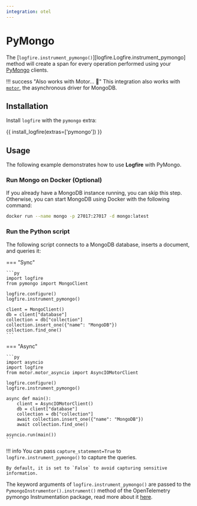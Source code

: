 ```yaml
---
integration: otel
---
```


# PyMongo

The [`logfire.instrument_pymongo()`][logfire.Logfire.instrument_pymongo] method will create a span for every operation performed using your [PyMongo][pymongo] clients.

!!! success "Also works with Motor... 🚗"
    This integration also works with [`motor`](https://motor.readthedocs.io/en/stable/), the asynchronous driver for MongoDB.

## Installation

Install `logfire` with the `pymongo` extra:

{{ install_logfire(extras=['pymongo']) }}

## Usage

The following example demonstrates how to use **Logfire** with PyMongo.

### Run Mongo on Docker (Optional)

If you already have a MongoDB instance running, you can skip this step.
Otherwise, you can start MongoDB using Docker with the following command:

```bash
docker run --name mongo -p 27017:27017 -d mongo:latest
```

### Run the Python script

The following script connects to a MongoDB database, inserts a document, and queries it:

=== "Sync"

    ```py
    import logfire
    from pymongo import MongoClient

    logfire.configure()
    logfire.instrument_pymongo()

    client = MongoClient()
    db = client["database"]
    collection = db["collection"]
    collection.insert_one({"name": "MongoDB"})
    collection.find_one()
    ```

=== "Async"

    ```py
    import asyncio
    import logfire
    from motor.motor_asyncio import AsyncIOMotorClient

    logfire.configure()
    logfire.instrument_pymongo()

    async def main():
        client = AsyncIOMotorClient()
        db = client["database"]
        collection = db["collection"]
        await collection.insert_one({"name": "MongoDB"})
        await collection.find_one()

    asyncio.run(main())
    ```

!!! info
    You can pass `capture_statement=True` to `logfire.instrument_pymongo()` to capture the queries.

    By default, it is set to `False` to avoid capturing sensitive information.

The keyword arguments of `logfire.instrument_pymongo()` are passed to the `PymongoInstrumentor().instrument()` method of the OpenTelemetry pymongo Instrumentation package, read more about it [here][opentelemetry-pymongo].

[pymongo]: https://pymongo.readthedocs.io/en/stable/
[opentelemetry-pymongo]: https://opentelemetry-python-contrib.readthedocs.io/en/latest/instrumentation/pymongo/pymongo.html
